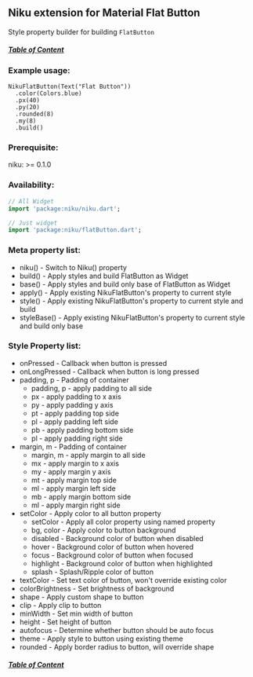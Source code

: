 ## Niku extension for Material Flat Button

Style property builder for building `FlatButton`

##### [Table of Content](https://github.com/saltyAom/niku/README.md)

### Example usage:
```
NikuFlatButton(Text("Flat Button"))
  .color(Colors.blue)
  .px(40)
  .py(20)
  .rounded(8)
  .my(8)
  .build()
```

### Prerequisite:
niku: >= 0.1.0

### Availability: 
```dart
// All Widget
import 'package:niku/niku.dart';

// Just widget
import 'package:niku/flatButton.dart';
```

### Meta property list:
- niku() - Switch to Niku() property
- build() - Apply styles and build FlatButton as Widget
- base() - Apply styles and build only base of FlatButton as Widget
- apply() - Apply existing NikuFlatButton's property to current style
- style() - Apply existing NikuFlatButton's property to current style and build
- styleBase() - Apply existing NikuFlatButton's property to current style and build only base

### Style Property list:
- onPressed - Callback when button is pressed
- onLongPressed - Callback when button is long pressed
- padding, p - Padding of container
  - padding, p - apply padding to all side
  - px - apply padding to x axis
  - py - apply padding y axis
  - pt - apply padding top side
  - pl - apply padding left side
  - pb - apply padding bottom side
  - pl - apply padding right side
- margin, m - Padding of container
  - margin, m - apply margin to all side
  - mx - apply margin to x axis
  - my - apply margin y axis
  - mt - apply margin top side
  - ml - apply margin left side
  - mb - apply margin bottom side
  - ml - apply margin right side
- setColor - Apply color to all button property
  - setColor - Apply all color property using named property
  - bg, color - Apply color to button background
  - disabled - Background color of button when disabled
  - hover - Background color of button when hovered
  - focus - Background color of button when focused
  - highlight - Background color of button when highlighted
  - splash - Splash/Ripple color of button
- textColor - Set text color of button, won't override existing color
- colorBrightness - Set brightness of background
- shape - Apply custom shape to button
- clip - Apply clip to button
- minWidth - Set min width of button
- height - Set height of button
- autofocus - Determine whether button should be auto focus
- theme - Apply style to button using existing theme
- rounded - Apply border radius to button, will override shape

##### [Table of Content](https://github.com/saltyAom/niku/README.md)